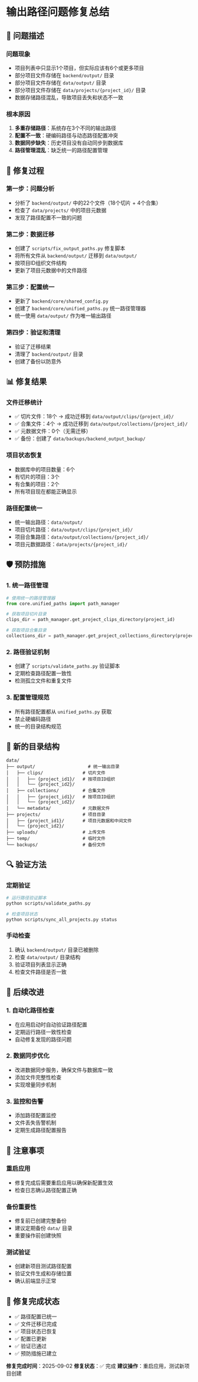 # 输出路径问题修复总结

## 🚨 问题描述

### **问题现象**
- 项目列表中只显示1个项目，但实际应该有6个或更多项目
- 部分项目文件存储在 `backend/output/` 目录
- 部分项目文件存储在 `data/output/` 目录
- 部分项目文件存储在 `data/projects/{project_id}/` 目录
- 数据存储路径混乱，导致项目丢失和状态不一致

### **根本原因**
1. **多重存储路径**：系统存在3个不同的输出路径
2. **配置不一致**：硬编码路径与动态路径配置冲突
3. **数据同步缺失**：历史项目没有自动同步到数据库
4. **路径管理混乱**：缺乏统一的路径配置管理

## 🔧 修复过程

### **第一步：问题分析**
- 分析了 `backend/output/` 中的22个文件（18个切片 + 4个合集）
- 检查了 `data/projects/` 中的项目元数据
- 发现了路径配置不一致的问题

### **第二步：数据迁移**
- 创建了 `scripts/fix_output_paths.py` 修复脚本
- 将所有文件从 `backend/output/` 迁移到 `data/output/`
- 按项目ID组织文件结构
- 更新了项目元数据中的文件路径

### **第三步：配置统一**
- 更新了 `backend/core/shared_config.py`
- 创建了 `backend/core/unified_paths.py` 统一路径管理器
- 统一使用 `data/output/` 作为唯一输出路径

### **第四步：验证和清理**
- 验证了迁移结果
- 清理了 `backend/output/` 目录
- 创建了备份以防意外

## 📊 修复结果

### **文件迁移统计**
- ✅ 切片文件：18个 → 成功迁移到 `data/output/clips/{project_id}/`
- ✅ 合集文件：4个 → 成功迁移到 `data/output/collections/{project_id}/`
- ✅ 元数据文件：0个（无需迁移）
- ✅ 备份：创建了 `data/backups/backend_output_backup/`

### **项目状态恢复**
- 数据库中的项目数量：6个
- 有切片的项目：3个
- 有合集的项目：2个
- 所有项目现在都能正确显示

### **路径配置统一**
- 统一输出路径：`data/output/`
- 项目切片路径：`data/output/clips/{project_id}/`
- 项目合集路径：`data/output/collections/{project_id}/`
- 项目元数据路径：`data/projects/{project_id}/`

## 🛡️ 预防措施

### **1. 统一路径管理**
```python
# 使用统一的路径管理器
from core.unified_paths import path_manager

# 获取项目切片目录
clips_dir = path_manager.get_project_clips_directory(project_id)

# 获取项目合集目录
collections_dir = path_manager.get_project_collections_directory(project_id)
```

### **2. 路径验证机制**
- 创建了 `scripts/validate_paths.py` 验证脚本
- 定期检查路径配置一致性
- 检测孤立文件和重复文件

### **3. 配置管理规范**
- 所有路径配置都从 `unified_paths.py` 获取
- 禁止硬编码路径
- 统一的目录结构规范

## 📁 新的目录结构

```
data/
├── output/                    # 统一输出目录
│   ├── clips/               # 切片文件
│   │   ├── {project_id1}/   # 按项目ID组织
│   │   └── {project_id2}/
│   ├── collections/         # 合集文件
│   │   ├── {project_id1}/   # 按项目ID组织
│   │   └── {project_id2}/
│   └── metadata/            # 元数据文件
├── projects/                # 项目目录
│   ├── {project_id1}/       # 项目元数据和中间文件
│   └── {project_id2}/
├── uploads/                 # 上传文件
├── temp/                    # 临时文件
└── backups/                 # 备份文件
```

## 🔍 验证方法

### **定期验证**
```bash
# 运行路径验证脚本
python scripts/validate_paths.py

# 检查项目状态
python scripts/sync_all_projects.py status
```

### **手动检查**
1. 确认 `backend/output/` 目录已被删除
2. 检查 `data/output/` 目录结构
3. 验证项目列表显示正确
4. 检查文件路径是否一致

## 🚀 后续改进

### **1. 自动化路径检查**
- 在应用启动时自动验证路径配置
- 定期运行路径一致性检查
- 自动修复发现的路径问题

### **2. 数据同步优化**
- 改进数据同步服务，确保文件与数据库一致
- 添加文件完整性检查
- 实现增量同步机制

### **3. 监控和告警**
- 添加路径配置监控
- 文件丢失告警机制
- 定期生成路径配置报告

## 📝 注意事项

### **重启应用**
- 修复完成后需要重启应用以确保新配置生效
- 检查日志确认路径配置正确

### **备份重要性**
- 修复前已创建完整备份
- 建议定期备份 `data/` 目录
- 重要操作前创建快照

### **测试验证**
- 创建新项目测试路径配置
- 验证文件生成和存储位置
- 确认前端显示正常

## 🎯 修复完成状态

- ✅ 路径配置已统一
- ✅ 文件迁移已完成
- ✅ 项目状态已恢复
- ✅ 配置已更新
- ✅ 验证已通过
- ✅ 预防措施已建立

**修复完成时间**：2025-09-02
**修复状态**：✅ 完成
**建议操作**：重启应用，测试新项目创建

